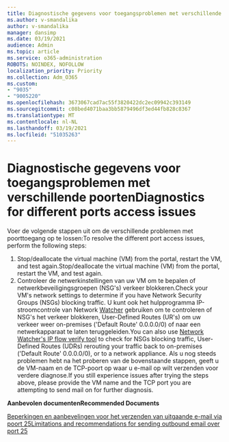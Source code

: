 ```yaml
---
title: Diagnostische gegevens voor toegangsproblemen met verschillende poorten
ms.author: v-smandalika
author: v-smandalika
manager: dansimp
ms.date: 03/19/2021
audience: Admin
ms.topic: article
ms.service: o365-administration
ROBOTS: NOINDEX, NOFOLLOW
localization_priority: Priority
ms.collection: Adm_O365
ms.custom:
- "9035"
- "9005220"
ms.openlocfilehash: 3673067cad7ac55f3820422dc2ec09942c393149
ms.sourcegitcommit: c08bed4071baa3bb5879496df3ed44fb828c8367
ms.translationtype: MT
ms.contentlocale: nl-NL
ms.lasthandoff: 03/19/2021
ms.locfileid: "51035263"
---
```

# <a name="diagnostics-for-different-ports-access-issues"></a><span data-ttu-id="a0249-102">Diagnostische gegevens voor toegangsproblemen met verschillende poorten</span><span class="sxs-lookup"><span data-stu-id="a0249-102">Diagnostics for different ports access issues</span></span>

<span data-ttu-id="a0249-103">Voer de volgende stappen uit om de verschillende problemen met poorttoegang op te lossen:</span><span class="sxs-lookup"><span data-stu-id="a0249-103">To resolve the different port access issues, perform the following steps:</span></span>

1. <span data-ttu-id="a0249-104">Stop/deallocate the virtual machine (VM) from the portal, restart the VM, and test again.</span><span class="sxs-lookup"><span data-stu-id="a0249-104">Stop/deallocate the virtual machine (VM) from the portal, restart the VM, and test again.</span></span> 
2. <span data-ttu-id="a0249-105">Controleer de netwerkinstellingen van uw VM om te bepalen of netwerkbeveiligingsgroepen (NSG's) verkeer blokkeren.</span><span class="sxs-lookup"><span data-stu-id="a0249-105">Check your VM's network settings to determine if you have Network Security Groups (NSGs) blocking traffic.</span></span> <span data-ttu-id="a0249-106">U kunt ook het hulpprogramma IP-stroomcontrole van Network [Watcher](https://docs.microsoft.com/azure/network-watcher/network-watcher-ip-flow-verify-overview?WT.mc_id=Portal-Microsoft_Azure_Support) gebruiken om te controleren of NSG's het verkeer blokkeren, User-Defined Routes (UR's) om uw verkeer weer on-premises ('Default Route' 0.0.0.0/0) of naar een netwerkapparaat te laten teruggeleiden.</span><span class="sxs-lookup"><span data-stu-id="a0249-106">You can also use [Network Watcher's IP flow verify tool](https://docs.microsoft.com/azure/network-watcher/network-watcher-ip-flow-verify-overview?WT.mc_id=Portal-Microsoft_Azure_Support) to check for NSGs blocking traffic, User-Defined Routes (UDRs) rerouting your traffic back to on-premises ('Default Route' 0.0.0.0/0), or to a network appliance.</span></span>
<span data-ttu-id="a0249-107">Als u nog steeds problemen hebt na het proberen van de bovenstaande stappen, geeft u de VM-naam en de TCP-poort op waar u e-mail op wilt verzenden voor verdere diagnose.</span><span class="sxs-lookup"><span data-stu-id="a0249-107">If you still experience issues after trying the steps above, please provide the VM name and the TCP port you are attempting to send mail on for further diagnosis.</span></span>

<span data-ttu-id="a0249-108">**Aanbevolen documenten**</span><span class="sxs-lookup"><span data-stu-id="a0249-108">**Recommended Documents**</span></span>

[<span data-ttu-id="a0249-109">Beperkingen en aanbevelingen voor het verzenden van uitgaande e-mail via poort 25</span><span class="sxs-lookup"><span data-stu-id="a0249-109">Limitations and recommendations for sending outbound email over port 25</span></span>](https://docs.microsoft.com/azure/virtual-network/troubleshoot-outbound-smtp-connectivity)